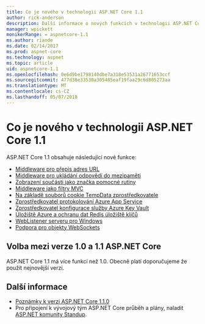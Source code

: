 ```yaml
---
title: Co je nového v technologii ASP.NET Core 1.1
author: rick-anderson
description: Další informace o nových funkcích v technologii ASP.NET Core 1.1.
manager: wpickett
monikerRange: = aspnetcore-1.1
ms.author: riande
ms.date: 02/14/2017
ms.prod: aspnet-core
ms.technology: aspnet
ms.topic: article
uid: aspnetcore-1.1
ms.openlocfilehash: 0e6d9be1798140dbe7a318e53531a26771653ccf
ms.sourcegitcommit: 477d38e33530a305405eaf19faa29c6d805273aa
ms.translationtype: MT
ms.contentlocale: cs-CZ
ms.lasthandoff: 05/07/2018
---
```

# <a name="whats-new-in-aspnet-core-11"></a>Co je nového v technologii ASP.NET Core 1.1

ASP.NET Core 1.1 obsahuje následující nové funkce:

- [Middleware pro přepis adres URL](xref:fundamentals/url-rewriting)
- [Middleware pro ukládání odpovědí do mezipaměti](xref:performance/caching/middleware)
- [Zobrazení součásti jako značka pomocné rutiny](xref:mvc/views/view-components#invoking-a-view-component-as-a-tag-helper)
- [Middleware jako filtry MVC](xref:mvc/controllers/filters#using-middleware-in-the-filter-pipeline)
- [Na základě souborů cookie TempData zprostředkovatele](xref:fundamentals/app-state#tempdata)
- [Zprostředkovatel protokolování Azure App Service](xref:fundamentals/logging/index#appservice)
- [Zprostředkovatel konfigurace služby Azure Key Vault](xref:security/key-vault-configuration)
- [Úložiště Azure a ochranu dat Redis úložiště klíčů](xref:security/data-protection/implementation/key-storage-providers#azure-and-redis)
- [WebListener serveru pro Windows](xref:fundamentals/servers/weblistener)
- [Podpora pro objekty WebSockets](xref:fundamentals/websockets)

## <a name="choosing-between-versions-10-and-11-of-aspnet-core"></a>Volba mezi verze 1.0 a 1.1 ASP.NET Core

ASP.NET Core 1.1 má více funkcí než 1.0. Obecně platí doporučujeme že použít nejnovější verzi.

## <a name="additional-information"></a>Další informace

- [Poznámky k verzi ASP.NET Core 1.1.0](https://github.com/aspnet/Home/releases/tag/1.1.0)
- Pro připojení k vývojový tým ASP.NET Core průběh a plány, naladit [ASP.NET komunity Standup](https://live.asp.net/).
